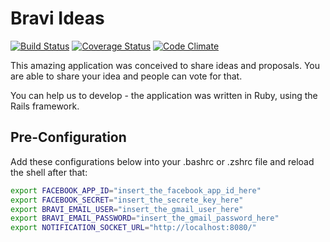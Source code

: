 Bravi Ideas
===========

[![Build Status](https://travis-ci.org/Bravi/bravi-ideas.png?branch=master)](https://travis-ci.org/Bravi/bravi-ideas)
[![Coverage Status](https://coveralls.io/repos/Bravi/bravi-ideas/badge.png?branch=master)](https://coveralls.io/r/Bravi/bravi-ideas?branch=master)
[![Code Climate](https://codeclimate.com/github/Bravi/bravi-ideas.png)](https://codeclimate.com/github/Bravi/bravi-ideas)

This amazing application was conceived to share ideas and proposals.
You are able to share your idea and people can vote for that.

You can help us to develop - the application was written in Ruby, using the Rails framework.

## Pre-Configuration
Add these configurations below into your .bashrc or .zshrc file and reload the shell after that:
```bash
export FACEBOOK_APP_ID="insert_the_facebook_app_id_here"
export FACEBOOK_SECRET="insert_the_secrete_key_here"
export BRAVI_EMAIL_USER="insert_the_gmail_user_here"
export BRAVI_EMAIL_PASSWORD="insert_the_gmail_password_here"
export NOTIFICATION_SOCKET_URL="http://localhost:8080/"
```
